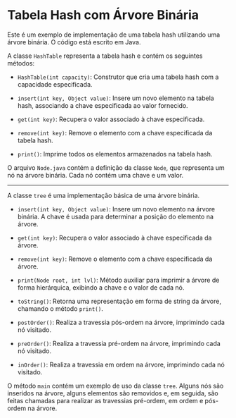 # Tabela Hash com Árvore Binária

Este é um exemplo de implementação de uma tabela hash utilizando uma árvore binária. O código está escrito em Java.

A classe `HashTable` representa a tabela hash e contém os seguintes métodos:

- `HashTable(int capacity)`: Construtor que cria uma tabela hash com a capacidade especificada.

- `insert(int key, Object value)`: Insere um novo elemento na tabela hash, associando a chave especificada ao valor fornecido.

- `get(int key)`: Recupera o valor associado à chave especificada.

- `remove(int key)`: Remove o elemento com a chave especificada da tabela hash.

- `print()`: Imprime todos os elementos armazenados na tabela hash.

O arquivo `Node.java` contém a definição da classe `Node`, que representa um nó na árvore binária. Cada nó contém uma chave e um valor.

-------------------------------------------------------------------------------------------------------------------------------------------------------------------------------------------------------------------------

A classe `tree` é uma implementação básica de uma árvore binária.

- `insert(int key, Object value)`: Insere um novo elemento na árvore binária. A chave é usada para determinar a posição do elemento na árvore.

- `get(int key)`: Recupera o valor associado à chave especificada da árvore.

- `remove(int key)`: Remove o elemento com a chave especificada da árvore.

- `print(Node root, int lvl)`: Método auxiliar para imprimir a árvore de forma hierárquica, exibindo a chave e o valor de cada nó.

- `toString()`: Retorna uma representação em forma de string da árvore, chamando o método `print()`.

- `postOrder()`: Realiza a travessia pós-ordem na árvore, imprimindo cada nó visitado.

- `preOrder()`: Realiza a travessia pré-ordem na árvore, imprimindo cada nó visitado.

- `inOrder()`: Realiza a travessia em ordem na árvore, imprimindo cada nó visitado.

O método `main` contém um exemplo de uso da classe `tree`. Alguns nós são inseridos na árvore, alguns elementos são removidos e, em seguida, são feitas chamadas para realizar as travessias pré-ordem, em ordem e pós-ordem na árvore.


